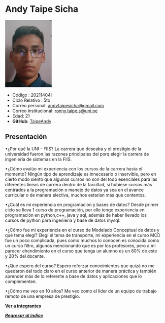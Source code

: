 # Andy Taipe Sicha
<img src="AndyTaipe.jpeg" alt="Andy Taipe Sicha" style="width: 30%; height: auto;" />

* Código : 20211404I
* Ciclo Relativo : 5to
* Correo personal: andytaipesicha@gmail.com
* Correo institucional: ronny.taipe.s@uni.pe
* Edad: 21
* **GitHub:** [TaipeAndy](https://github.com/TaipeAndy)
## Presentación
•¿Por qué la UNI - FIIS?
La carrera que deseaba y el prestigio de la universidad fueron las razones principales del porq elegir la carrera de ingeniería de sistemas en la FIIS.

•¿Cómo evalúo mi experiencia con los cursos de la carrera hasta el momento?
Ningún tipo de aprendizaje es innecesario o inservible, pero en cierto modo siento que algunos cursos no son del todo esenciales para las diferentes líneas de carrera dentro de la facultad, si hubiese cursos más centrados a la programación o manejo de datos ya sea en el avance curricular o de manera electiva, muchos estarían más que contentos.

•¿Cuál es mi experiencia en programación y bases de datos?
Desde primer ciclo se lleva 1 curso de programación, por ello tengo experiencia en programación en python,c++, java y sql, además de haber llevado los cursos de python para ingenieria y base de datos mysql.

•¿Cómo fue mi experiencia en el curso de Modelado Conceptual de datos y qué tema elegí?
Elegí el tema de transporte, mi experiencia en el curso MCD fue un poco complicada, pues como muchos lo conocen es conocida como un curso filtro, algunos mencionando que es por los profesores, pero a mi parecer elrendimiento en el curso que tenga un alumno  es un 80% de este y 20% del docente.

•¿Qué espero del curso?
Espero reforzar conocimientos que quizá no me quedaron del todo claro en el curso anterior de manera práctica y también aprender más de lo referente a base de datos y aplicaciones que lo complementen.

•¿Cómo me veo en 10 años?
Me veo como el líder de un equipo de trabajo remoto de una empresa de prestigio.

**[Ver a integrantes](../integrantes.md)**

***[Regresar al índice](../../README.md)***
